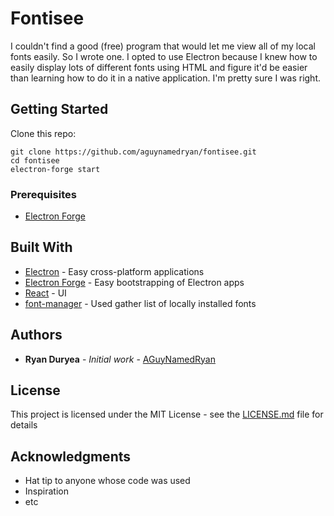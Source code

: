 # Fontisee

I couldn't find a good (free) program that would let me view all of my local fonts easily.  So I wrote one.  I opted to use Electron because I knew how to easily display lots of different fonts using HTML and figure it'd be easier than learning how to do it in a native application.  I'm pretty sure I was right.

## Getting Started

Clone this repo:

```
git clone https://github.com/aguynamedryan/fontisee.git
cd fontisee
electron-forge start
```

### Prerequisites

- [Electron Forge](https://electronforge.io/)


## Built With

* [Electron](https://electronjs.org/) - Easy cross-platform applications
* [Electron Forge](https://electronforge.io/) - Easy bootstrapping of Electron apps
* [React](https://reactjs.org/) - UI
* [font-manager](https://github.com/Eugeny/fontmanager-redux) - Used gather list of locally installed fonts

## Authors

* **Ryan Duryea** - *Initial work* - [AGuyNamedRyan](https://github.com/aguynamedryan)

## License

This project is licensed under the MIT License - see the [LICENSE.md](LICENSE.md) file for details

## Acknowledgments

* Hat tip to anyone whose code was used
* Inspiration
* etc


